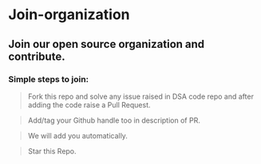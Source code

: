 # Join-organization

## Join our open source organization and contribute.

### Simple steps to join:

>Fork this repo and solve any issue raised in DSA code repo and after adding the code raise a Pull Request.

>Add/tag your Github handle too in description of PR.

>We will add you automatically.

>Star this Repo.
